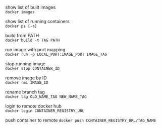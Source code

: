 show list of built images \
`docker images`	

show list of running containers \
`docker ps [-a]`	

build from PATH \
`docker build -t TAG PATH`	

run image with port mapping \
`docker run -p LOCAL_PORT:IMAGE_PORT IMAGE_TAG`	

stop running image \
`docker stop CONTAINER_ID`	

remove image by ID \
`docker rmi IMAGE_ID`	

rename branch tag \
`docker tag OLD_NAME_TAG NEW_NAME_TAG`  	

login to remote docker hub \
`docker login CONTAINER_REGISTRY_URL`	

push container to remote
`docker push CONTAINER_REGISTRY_URL/TAG_NAME`	
